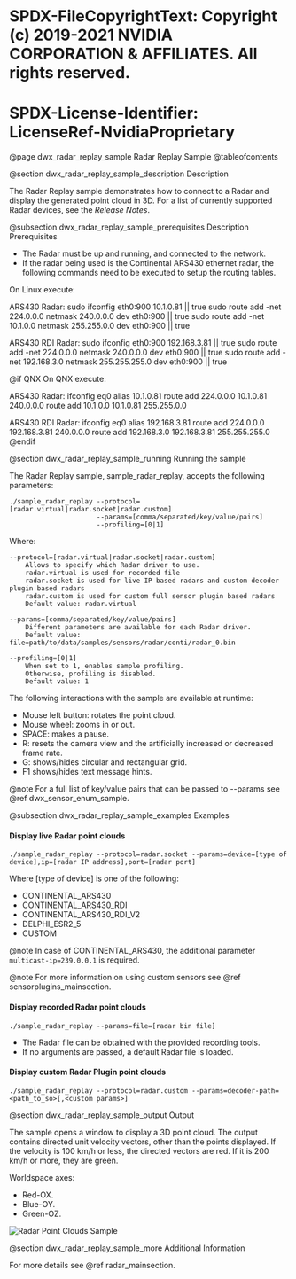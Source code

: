 # SPDX-FileCopyrightText: Copyright (c) 2019-2021 NVIDIA CORPORATION & AFFILIATES. All rights reserved.
# SPDX-License-Identifier: LicenseRef-NvidiaProprietary

@page dwx_radar_replay_sample Radar Replay Sample
@tableofcontents

@section dwx_radar_replay_sample_description Description

The Radar Replay sample demonstrates how to connect to a Radar and display the generated point cloud in 3D.
For a list of currently supported Radar devices, see the <em>Release Notes</em>.

@subsection dwx_radar_replay_sample_prerequisites Description Prerequisites

- The Radar must be up and running, and connected to the network.
- If the radar being used is the Continental ARS430 ethernet radar, the following commands need to be executed to setup the routing tables.

On Linux execute:

ARS430 Radar:
        sudo ifconfig eth0:900 10.1.0.81 || true
        sudo route add -net 224.0.0.0 netmask 240.0.0.0 dev eth0:900 || true
        sudo route add -net 10.1.0.0 netmask 255.255.0.0 dev eth0:900 || true

ARS430 RDI Radar:
        sudo ifconfig eth0:900 192.168.3.81 || true
        sudo route add -net 224.0.0.0 netmask 240.0.0.0 dev eth0:900 || true
        sudo route add -net 192.168.3.0 netmask 255.255.255.0 dev eth0:900 || true

@if QNX
On QNX execute:

ARS430 Radar:
        ifconfig eq0 alias 10.1.0.81
        route add 224.0.0.0 10.1.0.81 240.0.0.0
        route add 10.1.0.0 10.1.0.81 255.255.0.0

ARS430 RDI Radar:
        ifconfig eq0 alias 192.168.3.81
        route add 224.0.0.0 192.168.3.81 240.0.0.0
        route add 192.168.3.0 192.168.3.81 255.255.255.0
@endif

@section dwx_radar_replay_sample_running Running the sample

The Radar Replay sample, sample_radar_replay, accepts the following parameters:

    ./sample_radar_replay --protocol=[radar.virtual|radar.socket|radar.custom]
                          --params=[comma/separated/key/value/pairs]
                          --profiling=[0|1]

Where:

    --protocol=[radar.virtual|radar.socket|radar.custom]
        Allows to specify which Radar driver to use.
        radar.virtual is used for recorded file
        radar.socket is used for live IP based radars and custom decoder plugin based radars
        radar.custom is used for custom full sensor plugin based radars
        Default value: radar.virtual

    --params=[comma/separated/key/value/pairs]
        Different parameters are available for each Radar driver.
        Default value: file=path/to/data/samples/sensors/radar/conti/radar_0.bin

    --profiling=[0|1]
        When set to 1, enables sample profiling.
        Otherwise, profiling is disabled.
        Default value: 1

The following interactions with the sample are available at runtime:

- Mouse left button: rotates the point cloud.
- Mouse wheel: zooms in or out.
- SPACE: makes a pause.
- R: resets the camera view and the artificially increased or decreased frame rate.
- G: shows/hides circular and rectangular grid.
- F1 shows/hides text message hints.

@note For a full list of key/value pairs that can be passed to --params see @ref dwx_sensor_enum_sample.

@subsection dwx_radar_replay_sample_examples Examples

#### Display live Radar point clouds

    ./sample_radar_replay --protocol=radar.socket --params=device=[type of device],ip=[radar IP address],port=[radar port]

Where [type of device] is one of the following:
- CONTINENTAL_ARS430
- CONTINENTAL_ARS430_RDI
- CONTINENTAL_ARS430_RDI_V2
- DELPHI_ESR2_5
- CUSTOM

@note In case of CONTINENTAL_ARS430, the additional parameter `multicast-ip=239.0.0.1` is required.

@note For more information on using custom sensors see @ref sensorplugins_mainsection.

#### Display recorded Radar point clouds

    ./sample_radar_replay --params=file=[radar bin file]

- The Radar file can be obtained with the provided recording tools.
- If no arguments are passed, a default Radar file is loaded.

#### Display custom Radar Plugin point clouds

    ./sample_radar_replay --protocol=radar.custom --params=decoder-path=<path_to_so>[,<custom params>]

@section dwx_radar_replay_sample_output Output

The sample opens a window to display a 3D point cloud. The output contains directed unit velocity vectors, other than the points displayed.
If the velocity is 100 km/h or less, the directed vectors are red. If it is 200 km/h or more, they are green.

Worldspace axes:
- Red-OX.
- Blue-OY.
- Green-OZ.

![Radar Point Clouds Sample](sample_radar_replay.png)

@section dwx_radar_replay_sample_more Additional Information

For more details see @ref radar_mainsection.
